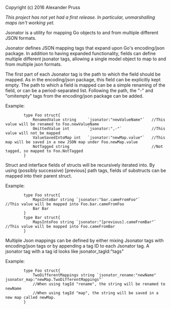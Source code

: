 Copyright (c) 2016 Alexander Pruss

*This project has not yet had a first release. In particular, unmarshalling maps isn't working yet.*

Jsonator is a utility for mapping Go objects to and from multiple different JSON formats.

Jsonator defines JSON mapping tags that expand upon Go's encoding/json package.
In addition to having expanded functionality, fields can define multiple different
jsonator tags, allowing a single model object to map to and from multiple json formats.

The first part of each Jsonator tag is the path to which the field should be mapped. As in
the encoding/json package, this field can be explicitly kept empty. The path to which
a field is mapped can be a simple renaming of the field, or can be a period-separated list.
Following the path, the "-" and "omitempty" tags from the encoding/json package can be added.

Example:	

            type Foo struct{
                RenamedValue string 	`jsonator:"newValueName"` 	//This value will be renamed to Foo.newValueName
                OmittedValue int 	    `jsonator:",-"`			    //This value will not be mapped
                ValueSavedIntoMap int	`jsonator:"newMap.value"`	//This map will be saved in a new JSON map under Foo.newMap.value
                NotTagged string					                //Not tagged, so mapped to Foo.NotTagged
            }

Struct and interface fields of structs will be recursively iterated into. By using
(possibly successive) [previous] path tags, fields of substructs can be mapped into
 their parent struct.

Example:	

            type Foo struct{
		    	MapsIntoBar string `jsonator:"bar.cameFromFoo"` 	    //This value will be mapped into Foo.bar.cameFromFoo
			    Bar Bar
		    }
		    type Bar struct{
		    	MapsIntoFoo string `jsonator:"[previous].cameFromBar"` 	//This value will be mapped into Foo.cameFromBar
		    }

Multiple Json mappings can be defined by either mixing Jsonator tags with encoding/json tags
or by appending a tag ID to each Jsonator tag. A jsonator tag with a tag id looks like
jsonator_tagId:"tags"

Example: 	

            type Foo struct{
			    TwoDifferentMappings string `jsonator_rename:"newName" jsonator_map:"newMap.TwoDifferentMappings"`
			    //When using tagId "rename", the string will be renamed to newName
			    //When using tagId "map", the string will be saved in a new map called newMap.
			}
